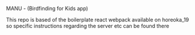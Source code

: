 MANU - (Birdfinding for Kids app)

This repo is based of the boilerplate react webpack available on horeoka_19 so specific instructions regarding the server etc can be found there
